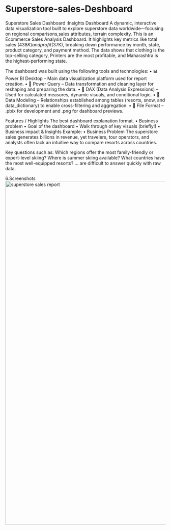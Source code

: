 # Superstore-sales-Deshboard
Superstore Sales Dashboard :Insights Dashboard A dynamic, interactive data visualization tool built to explore superstore data worldwide—focusing on regional comparisons,sales attributes, terrain complexity.
This is an Ecommerce Sales Analysis Dashboard. It highlights key metrics like total sales ($438K) and profit ($37K), breaking down performance by month, state, product category, and payment method.
The data shows that clothing is the top-selling category, Printers are the most profitable, and Maharashtra is the highest-performing state.

The dashboard was built using the following tools and technologies:
• 📊 Power BI Desktop – Main data visualization platform used for report creation.
• 📂 Power Query – Data transformation and cleaning layer for reshaping and preparing the data. 
• 🧠 DAX (Data Analysis Expressions) – Used for calculated measures, dynamic visuals, and conditional logic.
• 📝 Data Modeling – Relationships established among tables (resorts, snow, and data_dictionary) to enable cross-filtering and aggregation. 
• 📁 File Format – .pbix for development and .png for dashboard previews.

Features / Highlights The best dashboard explanation format. • Business problem • Goal of the dashboard • Walk through of key visuals (briefly!) • Business impact & Insights
Example: • Business Problem The superstore sales generates billions in revenue, yet travelers, tour operators, and analysts often lack an intuitive way to compare resorts across countries.

Key questions such as:
Which regions offer the most family-friendly or expert-level skiing? Where is summer skiing available? What countries have the most well-equipped resorts? … are difficult to answer quickly with raw data.

6.Screenshots
<img width="1916" height="1079" alt="superstore sales report" src="https://github.com/user-attachments/assets/97ee9f31-a007-4aad-bb28-a68f4b0ea01b" />

